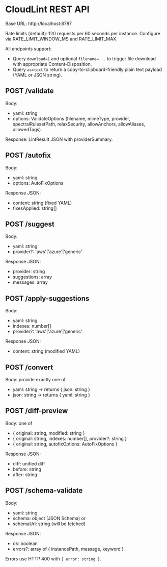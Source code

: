 # CloudLint REST API

Base URL: http://localhost:8787

Rate limits (default): 120 requests per 60 seconds per instance. Configure via RATE_LIMIT_WINDOW_MS and RATE_LIMIT_MAX.

All endpoints support:
- Query `download=1` and optional `filename=...` to trigger file download with appropriate Content-Disposition.
- Query `as=text` to return a copy-to-clipboard-friendly plain text payload (YAML or JSON string).

## POST /validate
Body:
- yaml: string
- options: ValidateOptions (filename, mimeType, provider, spectralRulesetPath, relaxSecurity, allowAnchors, allowAliases, allowedTags)

Response: LintResult JSON with providerSummary.

## POST /autofix
Body:
- yaml: string
- options: AutoFixOptions

Response JSON:
- content: string (fixed YAML)
- fixesApplied: string[]

## POST /suggest
Body:
- yaml: string
- provider?: 'aws'|'azure'|'generic'

Response JSON:
- provider: string
- suggestions: array
- messages: array

## POST /apply-suggestions
Body:
- yaml: string
- indexes: number[]
- provider?: 'aws'|'azure'|'generic'

Response JSON:
- content: string (modified YAML)

## POST /convert
Body: provide exactly one of
- yaml: string  -> returns { json: string }
- json: string  -> returns { yaml: string }

## POST /diff-preview
Body: one of
- { original: string, modified: string }
- { original: string, indexes: number[], provider?: string }
- { original: string, autofixOptions: AutoFixOptions }

Response JSON:
- diff: unified diff
- before: string
- after: string

## POST /schema-validate
Body:
- yaml: string
- schema: object (JSON Schema) or
- schemaUrl: string (will be fetched)

Response JSON:
- ok: boolean
- errors?: array of { instancePath, message, keyword }

Errors use HTTP 400 with `{ error: string }`.